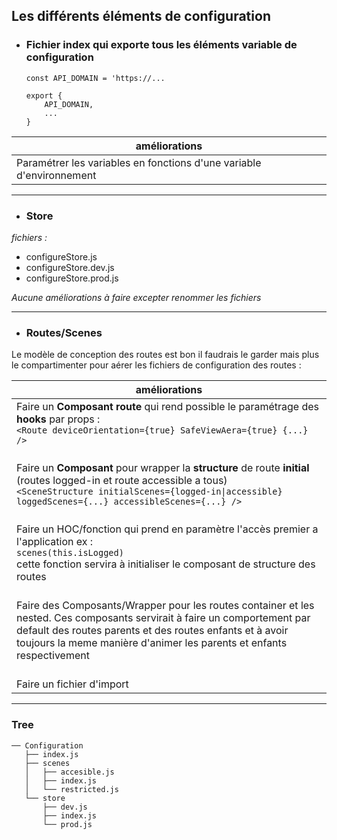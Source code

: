 ## Les différents éléments de configuration

- ### Fichier index qui exporte tous les éléments variable de configuration
      const API_DOMAIN = 'https://...

      export {
          API_DOMAIN,
          ...
      }

| améliorations |
|--|
| Paramétrer les variables en fonctions d'une variable d'environnement |
---
- ### Store
*fichiers :*
  - configureStore.js
  - configureStore.dev.js
  - configureStore.prod.js
 
*Aucune améliorations à faire excepter renommer les fichiers*

---
- ### Routes/Scenes

Le modèle de conception des routes est bon il faudrais le garder mais plus le compartimenter pour aérer les fichiers de configuration des routes :

| améliorations |
|--|
| Faire un **Composant route** qui rend possible le paramétrage des **hooks** par props : <br/>`<Route deviceOrientation={true} SafeViewAera={true} {...} />` |
|<br/> Faire un **Composant** pour wrapper la **structure** de route **initial** (routes logged-in et route accessible a tous) <br/> `<SceneStructure initialScenes={logged-in\|accessible} loggedScenes={...} accessibleScenes={...} />`|
| <br/>Faire un HOC/fonction qui prend en paramètre l'accès premier a l'application ex :<br/>`scenes(this.isLogged)`<br/>cette fonction servira à initialiser le composant de structure des routes  |
|<br/>Faire des Composants/Wrapper pour les routes container et les nested. Ces composants servirait à faire un comportement par default des routes parents et des routes enfants et à avoir toujours la meme manière d'animer les parents et enfants respectivement |
|<br/>Faire un fichier d'import |
---
### Tree
    ── Configuration
       ├── index.js
       ├── scenes
       │   ├── accesible.js 
       │   ├── index.js 
       │   └── restricted.js 
       └── store
           ├── dev.js
           ├── index.js
           └── prod.js